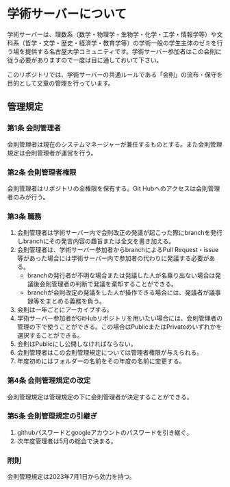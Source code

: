 # 学術サーバーについて

学術サーバーは、理数系（数学・物理学・生物学・化学・工学・情報学等）や文科系（哲学・文学・歴史・経済学・教育学等）の学術一般の学生主体のゼミを行う場を提供する名古屋大学コミュニティです。学術サーバー参加者はこの会則に従う必要がありますので一度は目に通しておいて下さい。

このリポジトリでは、学術サーバーの共通ルールである「会則」の流布・保守を目的として文章の管理を行っています。

## 管理規定

### 第1条 会則管理者

会則管理者は現在のシステムマネージャーが兼任するものとする。また会則管理規定は会則管理者が運営を行う。

### 第2条 会則管理者権限

会則管理者はリポジトリの全権限を保有する。Git Hubへのアクセスは会則管理者のみが行う。

### 第3条 職務

1. 会則管理者は学術サーバー内で会則改正の発議が起こった際にbranchを発行しbranchにその発言内容の趣旨または全文を書き加える。
2. 会則管理者は、学術サーバー参加者からbranchによるPull Request・issue等があった場合には学術サーバー内で参加者の代わりに発議する必要がある。
    - branchの発行者が不明な場合または発議した人が名乗り出ない場合は発議後会則管理者の判断で発議を棄却することができる。
    - branchが会則改定の発議をした人が操作できる場合には、発議者が議事録等をまとめる義務を負う。
3. 会則は一年ごとにアーカイブする。
4. 学術サーバー参加者がGitHubリポジトリを用いたい場合には、会則管理者の管理の下で使うことができる。この場合はPublicまたはPrivateのいずれかを選択することができる。
5. 会則はPublicにし公開しなければならない。
6. 会則管理者はこの会則管理規定については管理者権限が与えられる。
7. 年度初めにはフォルダーの名前をその年度の名前に変更する。

### 第4条 会則管理規定の改定

会則管理規定は管理規定の下に会則管理者が決定することができる。

### 第5条 会則管理規定の引継ぎ

1. githubパスワードとgoogleアカウントのパスワードを引き継ぐ。
2. 次年度管理者は5月の総会で決まる。

### 附則

会則管理規定は2023年7月1日から効力を持つ。

